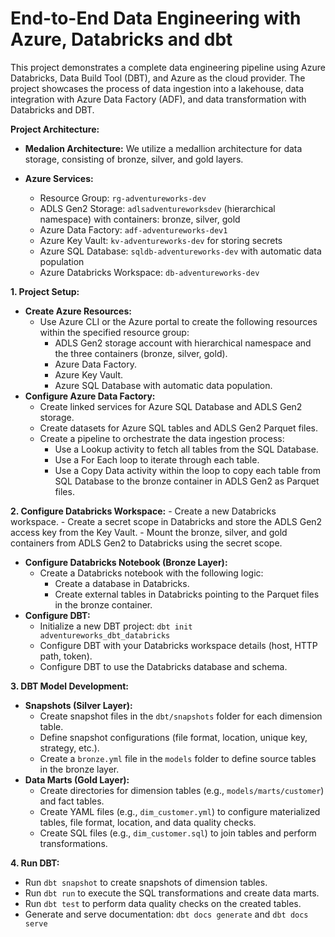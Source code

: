 # End-to-End Data Engineering with Azure, Databricks and dbt

This project demonstrates a complete data engineering pipeline using Azure Databricks, Data Build Tool (DBT), and Azure as the cloud provider. The project showcases the process of data ingestion into a lakehouse, data integration with Azure Data Factory (ADF), and data transformation with Databricks and DBT.

**Project Architecture:**

- **Medalion Architecture:** We utilize a medallion architecture for data storage, consisting of bronze, silver, and gold layers.
- **Azure Services:**

    - Resource Group: `rg-adventureworks-dev` 
    - ADLS Gen2 Storage: `adlsadventureworksdev` (hierarchical namespace) with containers: bronze, silver, gold
    - Azure Data Factory: `adf-adventureworks-dev1`
    - Azure Key Vault: `kv-adventureworks-dev` for storing secrets
    - Azure SQL Database: `sqldb-adventureworks-dev` with automatic data population
    - Azure Databricks Workspace: `db-adventureworks-dev`

**1. Project Setup:**

- **Create Azure Resources:**
    - Use Azure CLI or the Azure portal to create the following resources within the specified resource group:
        - ADLS Gen2 storage account with hierarchical namespace and the three containers (bronze, silver, gold).
        - Azure Data Factory.
        - Azure Key Vault.
        - Azure SQL Database with automatic data population.
- **Configure Azure Data Factory:**
    - Create linked services for Azure SQL Database and ADLS Gen2 storage.
    - Create datasets for Azure SQL tables and ADLS Gen2 Parquet files.
    - Create a pipeline to orchestrate the data ingestion process:
        - Use a Lookup activity to fetch all tables from the SQL Database.
        - Use a For Each loop to iterate through each table.
        - Use a Copy Data activity within the loop to copy each table from SQL Database to the bronze container in ADLS Gen2 as Parquet files.

**2. Configure Databricks Workspace:**
    - Create a new Databricks workspace.
    - Create a secret scope in Databricks and store the ADLS Gen2 access key from the Key Vault.
    - Mount the bronze, silver, and gold containers from ADLS Gen2 to Databricks using the secret scope.
- **Configure Databricks Notebook (Bronze Layer):**
    - Create a Databricks notebook with the following logic:
        - Create a database in Databricks.
        - Create external tables in Databricks pointing to the Parquet files in the bronze container.
- **Configure DBT:**
    - Initialize a new DBT project: `dbt init adventureworks_dbt_databricks`
    - Configure DBT with your Databricks workspace details (host, HTTP path, token).
    - Configure DBT to use the Databricks database and schema.

**3. DBT Model Development:**

- **Snapshots (Silver Layer):**
    - Create snapshot files in the `dbt/snapshots` folder for each dimension table.
    - Define snapshot configurations (file format, location, unique key, strategy, etc.).
    - Create a `bronze.yml` file in the `models` folder to define source tables in the bronze layer.
- **Data Marts (Gold Layer):**
    - Create directories for dimension tables (e.g., `models/marts/customer`) and fact tables.
    - Create YAML files (e.g., `dim_customer.yml`) to configure materialized tables, file format, location, and data quality checks.
    - Create SQL files (e.g., `dim_customer.sql`) to join tables and perform transformations.

**4. Run DBT:**

- Run `dbt snapshot` to create snapshots of dimension tables.
- Run `dbt run` to execute the SQL transformations and create data marts.
- Run `dbt test` to perform data quality checks on the created tables.
- Generate and serve documentation: `dbt docs generate` and `dbt docs serve`
